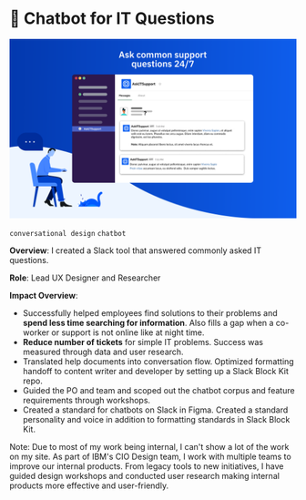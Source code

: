 <!--metadata
date = 2021-04-22
shortname = "Chatbot for IT Questions"
slug = "ibm-itsupport"
head_title = "Chatbot for IT Questions"
-->

# 🤖 Chatbot for IT Questions

![chatbotitsupport](assets/images/chatbotitsupport.png)
<div class="tags">
  <code class="tag-green">conversational design</code>
  <code class="tag-red">chatbot</code>
</div>

**Overview**: I created a Slack tool that answered commonly asked IT questions.

**Role**: Lead UX Designer and Researcher

**Impact Overview**:
- Successfully helped employees find solutions to their problems and **spend less time searching for information**. Also fills a gap when a co-worker or support is not online like at night time.
- **Reduce number of tickets** for simple IT problems. Success was measured through data and user research.
- Translated help documents into conversation flow. Optimized formatting handoff to content writer and developer by setting up a Slack Block Kit repo.
- Guided the PO and team and scoped out the chatbot corpus and feature requirements through workshops.
- Created a standard for chatbots on Slack in Figma. Created a standard personality and voice in addition to formatting standards in Slack Block Kit.

Note: Due to most of my work being internal, I can't show a lot of the work on my site. As part of IBM's CIO Design team, I work with multiple teams to improve our internal products. From legacy tools to new initiatives, I have guided design workshops and conducted user research making internal products more effective and user-friendly.
